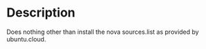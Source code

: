 Description
===========

Does nothing other than install the nova sources.list as provided by ubuntu.cloud.

